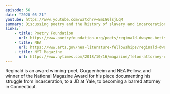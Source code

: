 ```yaml
---
episode: 56
date: "2020-05-21"
youtube: https://www.youtube.com/watch?v=EmIG0lsjLqM
summary: Discussing poetry and the history of slavery and incarceration in the United States
links:
    - title: Poetry Foundation
      url: https://www.poetryfoundation.org/poets/reginald-dwayne-betts
    - title: NEA
      url: https://www.arts.gov/nea-literature-fellowships/reginald-dwayne-betts
    - title: NYT Magazine
      url: https://www.nytimes.com/2018/10/16/magazine/felon-attorney-crime-yale-law.html
---
```

Reginald is an award winning-poet, Guggenheim and NEA Fellow, and winner of the National Magazine Award for his piece documenting his struggle from incarceration, to a JD at Yale, to becoming a barred attorney in Connecticut.
